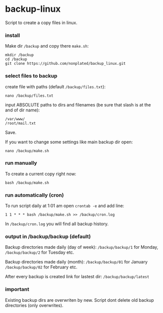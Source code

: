 backup-linux
============
Script to create a copy files in linux.

### install

Make dir `/backup` and copy there `make.sh`:
```console
mkdir /backup
cd /backup
git clone https://github.com/nonplated/backup_linux.git
```

### select files to backup

create file with paths (default `/backup/files.txt`):
```console
nano /backup/files.txt
```
input ABSOLUTE paths to dirs and filenames (be sure that slash is at the and of dir name):
```
/var/www/
/root/mail.txt
```
Save.

If you want to change some settings like main backup dir open:
```console
nano /backup/make.sh
```

### run manually

To create a current copy right now:
```console
bash /backup/make.sh
```

### run automatically (cron)

To run script daily at 1:01 am open `crontab -e` and add line:
```
1 1 * * * bash /backup/make.sh >> /backup/cron.log
```
In `/backup/cron.log` you will find all backup history.


### output in /backup/backup (default)

Backup directories made daily (day of week): 
`/backup/backup/1` for Monday,
`/backup/backup/2` for Tuesday
etc.

Backup directories made daily (month): 
`/backup/backup/01` for January
`/backup/backup/02` for February
etc.

After every backup is created link for lastest dir:
`/backup/backup/latest`


### important 

Existing backup dirs are overwriten by new.
Script dont delete old backup directories (only overwrites).
